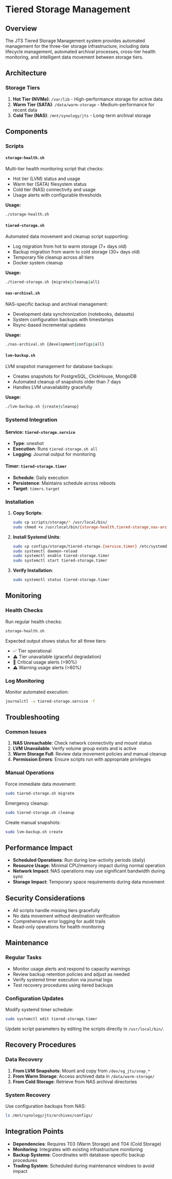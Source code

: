 # Tiered Storage Management

<!-- Generated from spec: E01-F01-T06 (Tiered Storage Management) -->
<!-- Spec ID: 08fe2621 -->

## Overview

The JTS Tiered Storage Management system provides automated management for the three-tier storage infrastructure, including data lifecycle management, automated archival processes, cross-tier health monitoring, and intelligent data movement between storage tiers.

## Architecture

### Storage Tiers

1. **Hot Tier (NVMe)**: `/var/lib` - High-performance storage for active data
2. **Warm Tier (SATA)**: `/data/warm-storage` - Medium-performance for recent data  
3. **Cold Tier (NAS)**: `/mnt/synology/jts` - Long-term archival storage

## Components

### Scripts

#### `storage-health.sh`
Multi-tier health monitoring script that checks:
- Hot tier (LVM) status and usage
- Warm tier (SATA) filesystem status
- Cold tier (NAS) connectivity and usage
- Usage alerts with configurable thresholds

**Usage:**
```bash
./storage-health.sh
```

#### `tiered-storage.sh`
Automated data movement and cleanup script supporting:
- Log migration from hot to warm storage (7+ days old)
- Backup migration from warm to cold storage (30+ days old)
- Temporary file cleanup across all tiers
- Docker system cleanup

**Usage:**
```bash
./tiered-storage.sh {migrate|cleanup|all}
```

#### `nas-archival.sh`
NAS-specific backup and archival management:
- Development data synchronization (notebooks, datasets)
- System configuration backups with timestamps
- Rsync-based incremental updates

**Usage:**
```bash
./nas-archival.sh {development|configs|all}
```

#### `lvm-backup.sh`
LVM snapshot management for database backups:
- Creates snapshots for PostgreSQL, ClickHouse, MongoDB
- Automated cleanup of snapshots older than 7 days
- Handles LVM unavailability gracefully

**Usage:**
```bash
./lvm-backup.sh {create|cleanup}
```

### Systemd Integration

#### Service: `tiered-storage.service`
- **Type**: oneshot
- **Execution**: Runs `tiered-storage.sh all`
- **Logging**: Journal output for monitoring

#### Timer: `tiered-storage.timer`
- **Schedule**: Daily execution
- **Persistence**: Maintains schedule across reboots
- **Target**: `timers.target`

### Installation

1. **Copy Scripts**:
   ```bash
   sudo cp scripts/storage/* /usr/local/bin/
   sudo chmod +x /usr/local/bin/{storage-health,tiered-storage,nas-archival,lvm-backup}.sh
   ```

2. **Install Systemd Units**:
   ```bash
   sudo cp configs/storage/tiered-storage.{service,timer} /etc/systemd/system/
   sudo systemctl daemon-reload
   sudo systemctl enable tiered-storage.timer
   sudo systemctl start tiered-storage.timer
   ```

3. **Verify Installation**:
   ```bash
   sudo systemctl status tiered-storage.timer
   ```

## Monitoring

### Health Checks

Run regular health checks:
```bash
storage-health.sh
```

Expected output shows status for all three tiers:
- ✅ Tier operational
- ⚠️ Tier unavailable (graceful degradation)
- 🚨 Critical usage alerts (>90%)
- ⚠️ Warning usage alerts (>80%)

### Log Monitoring

Monitor automated execution:
```bash
journalctl -u tiered-storage.service -f
```

## Troubleshooting

### Common Issues

1. **NAS Unreachable**: Check network connectivity and mount status
2. **LVM Unavailable**: Verify volume group exists and is active
3. **Warm Storage Full**: Review data movement policies and manual cleanup
4. **Permission Errors**: Ensure scripts run with appropriate privileges

### Manual Operations

Force immediate data movement:
```bash
sudo tiered-storage.sh migrate
```

Emergency cleanup:
```bash
sudo tiered-storage.sh cleanup
```

Create manual snapshots:
```bash
sudo lvm-backup.sh create
```

## Performance Impact

- **Scheduled Operations**: Run during low-activity periods (daily)
- **Resource Usage**: Minimal CPU/memory impact during normal operation  
- **Network Impact**: NAS operations may use significant bandwidth during sync
- **Storage Impact**: Temporary space requirements during data movement

## Security Considerations

- All scripts handle missing tiers gracefully
- No data movement without destination verification
- Comprehensive error logging for audit trails
- Read-only operations for health monitoring

## Maintenance

### Regular Tasks

- Monitor usage alerts and respond to capacity warnings
- Review backup retention policies and adjust as needed
- Verify systemd timer execution via journal logs
- Test recovery procedures using tiered backups

### Configuration Updates

Modify systemd timer schedule:
```bash
sudo systemctl edit tiered-storage.timer
```

Update script parameters by editing the scripts directly in `/usr/local/bin/`.

## Recovery Procedures

### Data Recovery

1. **From LVM Snapshots**: Mount and copy from `/dev/vg_jts/snap_*`
2. **From Warm Storage**: Access archived data in `/data/warm-storage/`
3. **From Cold Storage**: Retrieve from NAS archival directories

### System Recovery

Use configuration backups from NAS:
```bash
ls /mnt/synology/jts/archives/configs/
```

## Integration Points

- **Dependencies**: Requires T03 (Warm Storage) and T04 (Cold Storage)
- **Monitoring**: Integrates with existing infrastructure monitoring
- **Backup Systems**: Coordinates with database-specific backup procedures
- **Trading System**: Scheduled during maintenance windows to avoid impact